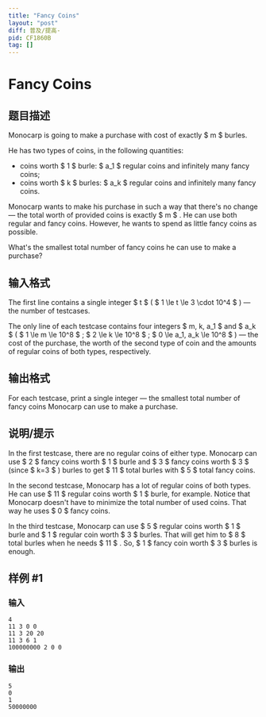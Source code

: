 ```yaml
---
title: "Fancy Coins"
layout: "post"
diff: 普及/提高-
pid: CF1860B
tag: []
---
```


# Fancy Coins

## 题目描述

Monocarp is going to make a purchase with cost of exactly $ m $ burles.

He has two types of coins, in the following quantities:

- coins worth $ 1 $ burle: $ a_1 $ regular coins and infinitely many fancy coins;
- coins worth $ k $ burles: $ a_k $ regular coins and infinitely many fancy coins.

Monocarp wants to make his purchase in such a way that there's no change — the total worth of provided coins is exactly $ m $ . He can use both regular and fancy coins. However, he wants to spend as little fancy coins as possible.

What's the smallest total number of fancy coins he can use to make a purchase?

## 输入格式

The first line contains a single integer $ t $ ( $ 1 \le t \le 3 \cdot 10^4 $ ) — the number of testcases.

The only line of each testcase contains four integers $ m, k, a_1 $ and $ a_k $ ( $ 1 \le m \le 10^8 $ ; $ 2 \le k \le 10^8 $ ; $ 0 \le a_1, a_k \le 10^8 $ ) — the cost of the purchase, the worth of the second type of coin and the amounts of regular coins of both types, respectively.

## 输出格式

For each testcase, print a single integer — the smallest total number of fancy coins Monocarp can use to make a purchase.

## 说明/提示

In the first testcase, there are no regular coins of either type. Monocarp can use $ 2 $ fancy coins worth $ 1 $ burle and $ 3 $ fancy coins worth $ 3 $ (since $ k=3 $ ) burles to get $ 11 $ total burles with $ 5 $ total fancy coins.

In the second testcase, Monocarp has a lot of regular coins of both types. He can use $ 11 $ regular coins worth $ 1 $ burle, for example. Notice that Monocarp doesn't have to minimize the total number of used coins. That way he uses $ 0 $ fancy coins.

In the third testcase, Monocarp can use $ 5 $ regular coins worth $ 1 $ burle and $ 1 $ regular coin worth $ 3 $ burles. That will get him to $ 8 $ total burles when he needs $ 11 $ . So, $ 1 $ fancy coin worth $ 3 $ burles is enough.

## 样例 #1

### 输入

```
4
11 3 0 0
11 3 20 20
11 3 6 1
100000000 2 0 0
```

### 输出

```
5
0
1
50000000
```

